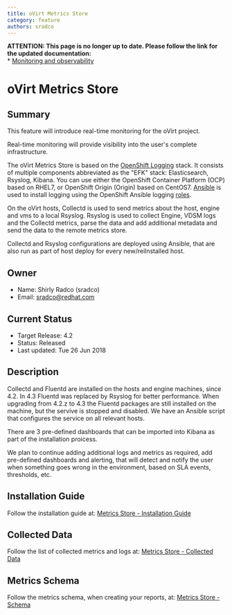 ```yaml
---
title: oVirt Metrics Store
category: feature
authors: sradco
---
```

<div class="alert alert-warning">
  <strong>ATTENTION: This page is no longer up to date. Please follow the link for the updated documentation:</strong>
  <br/>
  * <a href="/documentation/administration_guide/#monitoring_and_observability">Monitoring and observability</a>
</div>

# oVirt Metrics Store

## Summary

This feature will introduce real-time monitoring for the oVirt project.

Real-time monitoring will provide visibility into the user's complete infrastructure.

The oVirt Metrics Store is based on the [OpenShift Logging](https://github.com/openshift/origin-aggregated-logging) stack.
It consists of multiple components abbreviated as the "EFK" stack: Elasticsearch, Rsyslog, Kibana.
You can use either the OpenShift Container Platform (OCP) based on RHEL7, or OpenShift Origin (Origin) based on CentOS7.
[Ansible](https://github.com/openshift/openshift-ansible) is used to install logging using the OpenShift Ansible logging [roles](https://github.com/openshift/openshift-ansible/blob/release-3.11/roles/openshift_logging/README.md).

On the oVirt hosts, Collectd is used to send metrics about the host, engine and vms to a local Rsyslog.
Rsyslog is used to collect Engine, VDSM logs and the Collectd metrics, parse the data and add additional metadata and send the data to the remote metrics store.

Collectd and Rsyslog configurations are deployed using Ansible, that are also run as part of host deploy for every new/reilnstalled host.

## Owner

*   Name: Shirly Radco (sradco)
*   Email: <sradco@redhat.com>

## Current Status

*   Target Release: 4.2
*   Status: Released
*   Last updated: Tue 26 Jun 2018

## Description

Collectd and Fluentd are installed on the hosts and engine machines, since 4.2.
In 4.3 Fluentd was replaced by Rsyslog for better performance.
When upgrading from 4.2.z to 4.3 the Fluentd packages are still installed on the machine, but the servive is stopped and disabled.
We have an Ansible script that configures the service on all relevant hosts.

There are 3 pre-defined dashboards that can be imported into Kibana as part of the installation proicess.

We plan to continue adding additional logs and metrics as required, add pre-defined dashboards and alerting,
that will detect and notify the user when something goes wrong in the environment, based on SLA events, thresholds, etc.

## Installation Guide

Follow the installation guide at:  [Metrics Store - Installation Guide](/develop/release-management/features/metrics/metrics-store-installation.html)

## Collected Data

Follow the list of collected metrics and logs at:  [Metrics Store - Collected Data](/develop/release-management/features/metrics/metrics-store-collected-metrics.html)

## Metrics Schema

Follow the metrics schema, when creating your reports, at: [Metrics Store - Schema](/develop/release-management/features/metrics/metrics-store-schema.html)
